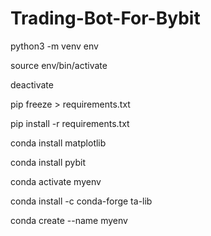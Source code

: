 # Trading-Bot-For-Bybit

python3 -m venv env

source env/bin/activate

deactivate

pip freeze > requirements.txt

pip install -r requirements.txt


conda install matplotlib 

conda install pybit 

conda activate myenv

conda install -c conda-forge ta-lib 

conda create --name myenv

